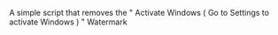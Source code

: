 A simple script that removes the " Activate Windows ( Go to Settings to activate Windows ) " Watermark 
